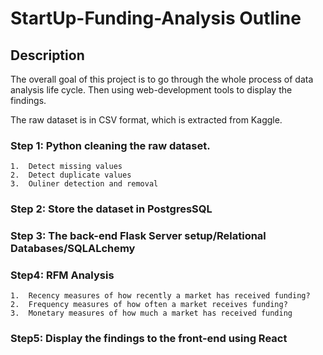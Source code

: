 # StartUp-Funding-Analysis Outline 

## Description 
The overall goal of this project is to go through the whole process of data analysis life cycle. 
Then using web-development tools to display the findings.  

The raw dataset is in CSV format, which is extracted from Kaggle. 

<a href="https://www.kaggle.com/arindam235/startup-investments-crunchbase"></a>


### Step 1: Python cleaning the raw dataset. 
    1.  Detect missing values 
    2.  Detect duplicate values
    3.  Ouliner detection and removal 

### Step 2: Store the dataset in PostgresSQL 

### Step 3: The back-end Flask Server setup/Relational Databases/SQLALchemy 

### Step4: RFM Analysis 
    1.  Recency measures of how recently a market has received funding?
    2.  Frequency measures of how often a market receives funding?
    3.  Monetary measures of how much a market has received funding 

### Step5: Display the findings to the front-end using React 

